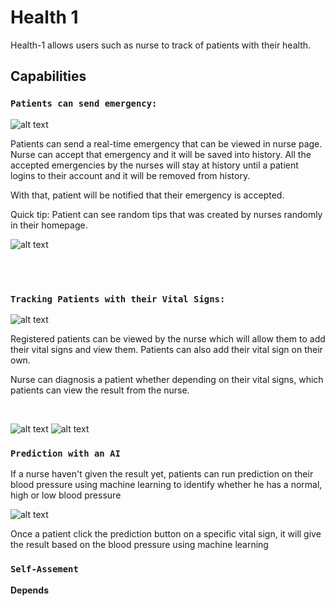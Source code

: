 # Health 1

Health-1 allows users such as nurse to track of patients with their health.

## Capabilities


### `Patients can send emergency:`

![alt text](https://cdn.discordapp.com/attachments/602366822737772556/1054989369888473128/image.png)

Patients can send a real-time emergency that can be viewed in nurse page. 
Nurse can accept that emergency and it will be saved into history. All the accepted emergencies by the nurses will stay at history until a patient logins to their account and it will be removed from history.

With that, patient will be notified that their emergency is accepted. 

Quick tip: Patient can see random tips that was created by nurses randomly in their homepage.

![alt text](https://cdn.discordapp.com/attachments/602366822737772556/1054991053473714207/image.png)

<br>
<br>

### `Tracking Patients with their Vital Signs:`

![alt text](https://cdn.discordapp.com/attachments/602366822737772556/1054995115334172742/image.png)

Registered patients can be viewed by the nurse which will allow them to add their vital signs and view them.
Patients can also add their vital sign on their own. 

Nurse can diagnosis a patient whether depending on their vital signs, which patients can view the result from the nurse. 

<br>

![alt text](https://cdn.discordapp.com/attachments/602366822737772556/1055000103762526259/image.png)
![alt text](https://cdn.discordapp.com/attachments/602366822737772556/1055001365220442204/image.png)

### `Prediction with an AI`

If a nurse haven't given the result yet, patients can run prediction on their blood pressure using machine learning to identify whether he has a normal, high or low blood pressure

![alt text](https://cdn.discordapp.com/attachments/602366822737772556/1055002503164477450/image.png)

Once a patient click the prediction button on a specific vital sign, it will give the result based on the blood pressure using machine learning

### `Self-Assement`

**Depends**
